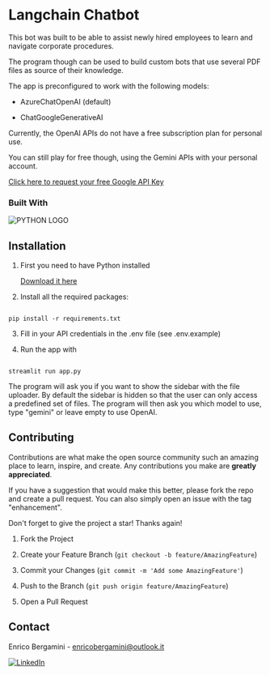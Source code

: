 
# Langchain Chatbot

  

This bot was built to be able to assist newly hired employees to learn and navigate corporate procedures.

The program though can be used to build custom bots that use several PDF files as source of their knowledge.

The app is preconfigured to work with the following models:

+ AzureChatOpenAI (default)

+ ChatGoogleGenerativeAI

  

Currently, the OpenAI APIs do not have a free subscription plan for personal use.

You can still play for free though, using the Gemini APIs with your personal account.

  

[Click here to request your free Google API Key](https://makersuite.google.com/app/apikey?hl=it)

  

### Built With

  

![PYTHON LOGO](https://img.shields.io/badge/Python-1572B6?style=for-the-badge&logo=PYTHON&logoColor=FFF)

  

## Installation

1. First you need to have Python installed

	[Download it here](https://www.python.org/downloads/)

  

2. Install all the required packages:

```

pip install -r requirements.txt

```

3. Fill in your API credentials in the .env file (see .env.example)

4. Run the app with

```

streamlit run app.py

```

The program will ask you if you want to show the sidebar with the file uploader.
By default the sidebar is hidden so that the user can only access a predefined set of files.
The program will then ask you which model to use, type "gemini" or leave empty to use OpenAI.

## Contributing

  

  

  

Contributions are what make the open source community such an amazing place to learn, inspire, and create. Any contributions you make are **greatly appreciated**.

  

  

  

If you have a suggestion that would make this better, please fork the repo and create a pull request. You can also simply open an issue with the tag "enhancement".

  

  

Don't forget to give the project a star! Thanks again!

  

  

  

1. Fork the Project

  

  

2. Create your Feature Branch (`git checkout -b feature/AmazingFeature`)

  

  

3. Commit your Changes (`git commit -m 'Add some AmazingFeature'`)

  

  

4. Push to the Branch (`git push origin feature/AmazingFeature`)

  

  

5. Open a Pull Request

  

  

  

  

  

<!-- CONTACT -->

  

  

## Contact

  

  

  

Enrico Bergamini - enricobergamini@outlook.it

  

  

[![LinkedIn][linkedin-shield]][linkedin-url]

  
  

  

<!-- MARKDOWN LINKS & IMAGES -->

  

  

<!-- https://www.markdownguide.org/basic-syntax/#reference-style-links -->

  

  

[contributors-shield]: https://img.shields.io/github/contributors/othneildrew/Best-README-Template.svg?style=for-the-badge

  

  

[contributors-url]: https://github.com/othneildrew/Best-README-Template/graphs/contributors

  

  

[forks-shield]: https://img.shields.io/github/forks/othneildrew/Best-README-Template.svg?style=for-the-badge

  

  

[forks-url]: https://github.com/othneildrew/Best-README-Template/network/members

  

  

[stars-shield]: https://img.shields.io/github/stars/othneildrew/Best-README-Template.svg?style=for-the-badge

  

  

[stars-url]: https://github.com/othneildrew/Best-README-Template/stargazers

  

  

[issues-shield]: https://img.shields.io/github/issues/othneildrew/Best-README-Template.svg?style=for-the-badge

  

[HTML-url]: https://img.shields.io/badge/HTML5-E34F26?style=for-the-badge&logo=html5&logoColor=whit

  

[issues-url]: https://github.com/othneildrew/Best-README-Template/issues

  

  

[license-shield]: https://img.shields.io/github/license/othneildrew/Best-README-Template.svg?style=for-the-badge

  

  

[license-url]: https://github.com/othneildrew/Best-README-Template/blob/master/LICENSE.txt

  

  

[linkedin-shield]: https://img.shields.io/badge/-LinkedIn-black.svg?style=for-the-badge&logo=linkedin&colorB=555

  

  

[linkedin-url]: https://linkedin.com/in/enrico-bergamini

  

  

[product-screenshot]: images/screenshot.png

  

  

[Next.js]: https://img.shields.io/badge/next.js-000000?style=for-the-badge&logo=nextdotjs&logoColor=white

  

  

[Next-url]: https://nextjs.org/

  

  

[React.js]: https://img.shields.io/badge/React-20232A?style=for-the-badge&logo=react&logoColor=61DAFB

  

  

[React-url]: https://reactjs.org/

  

  

[Vue.js]: https://img.shields.io/badge/Vue.js-35495E?style=for-the-badge&logo=vuedotjs&logoColor=4FC08D

  

  

[Vue-url]: https://vuejs.org/

  

  

[Angular.io]: https://img.shields.io/badge/Angular-DD0031?style=for-the-badge&logo=angular&logoColor=white

  

  

[Angular-url]: https://angular.io/

  

  

[Svelte.dev]: https://img.shields.io/badge/Svelte-4A4A55?style=for-the-badge&logo=svelte&logoColor=FF3E00

  

  

[Svelte-url]: https://svelte.dev/

  

  

[Laravel.com]: https://img.shields.io/badge/Laravel-FF2D20?style=for-the-badge&logo=laravel&logoColor=white

  

  

[Laravel-url]: https://laravel.com

  

  

[Bootstrap.com]: https://img.shields.io/badge/Bootstrap-563D7C?style=for-the-badge&logo=bootstrap&logoColor=white

  

  

[Bootstrap-url]: https://getbootstrap.com

  

  

[JQuery.com]: https://img.shields.io/badge/jQuery-0769AD?style=for-the-badge&logo=jquery&logoColor=white

  

  

[JQuery-url]: https://jquery.com

  

[CSS-url]: https://img.shields.io/badge/CSS3-1572B6?style=for-the-badge&logo=css3&logoColor=whit

  

[JAVASCRIPT-url]: https://img.shields.io/badge/JavaScript-F7DF1E?style=for-the-badge&logo=javascript&logoColor=black